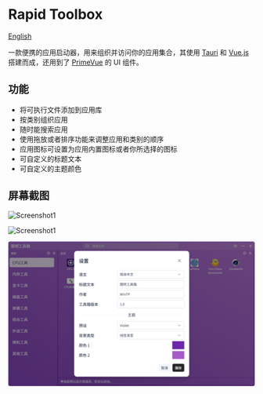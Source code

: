 # Rapid Toolbox

[English](README.md)

一款便携的应用启动器，用来组织并访问你的应用集合，其使用 [Tauri](https://tauri.app/) 和 [Vue.js](https://vuejs.org/) 搭建而成，还用到了 [PrimeVue](https://primevue.org/) 的 UI 组件。

## 功能

- 将可执行文件添加到应用库
- 按类别组织应用
- 随时能搜索应用
- 使用拖放或者排序功能来调整应用和类别的顺序
- 应用图标可设置为应用内置图标或者你所选择的图标
- 可自定义的标题文本
- 可自定义的主题颜色

## 屏幕截图

![Screenshot1](D:\source\rapid-toolbox\images\Screenshot1.png)

![Screenshot1](D:\source\rapid-toolbox\images\Screenshot2.png)

![Screenshot1](images/Screenshot3.png)